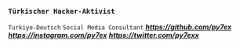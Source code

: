 ### `Türkischer Hacker-Aktivist` 
`Turkiye-Deutsch`
`Social Media Consultant`
***https://github.com/py7ex***
***https://instagram.com/py7ex***
***https://twitter.com/py7exx***
>
